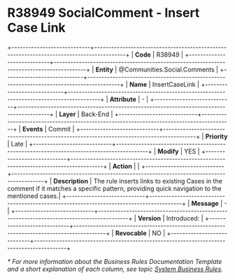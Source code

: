 ﻿---
erp.type: business-rule
erp.entity: Communities.Social.Comments
---

# R38949 SocialComment - Insert Case Link
+----------------------------+-----------------------------------------------------------------------------------------+
| **Code**                   | R38949                                                                                  |
+----------------------------+-----------------------------------------------------------------------------------------+
| **Entity**                 | @Communities.Social.Comments                                                            |
+----------------------------+-----------------------------------------------------------------------------------------+
| **Name**                   | InsertCaseLink                                                                          |
+----------------------------+-----------------------------------------------------------------------------------------+
| **Attribute**              | \-                                                                                      |
+----------------------------+-----------------------------------------------------------------------------------------+
| **Layer**                  | Back-End                                                                                |
+----------------------------+-----------------------------------------------------------------------------------------+
| **Events**                 | Commit                                                                                  |
+----------------------------+-----------------------------------------------------------------------------------------+
| **Priority**               | Late                                                                                    |
+----------------------------+-----------------------------------------------------------------------------------------+
| **Modify**                 | YES                                                                                     |
+----------------------------+-----------------------------------------------------------------------------------------+
| **Action**                 |                          |
+----------------------------+-----------------------------------------------------------------------------------------+
| **Description**            | The rule inserts links to existing Cases in the comment if it matches a specific pattern, providing quick navigation to the mentioned cases.|
+----------------------------+-----------------------------------------------------------------------------------------+
| **Message**                | \-                                                                                      |
+----------------------------+-----------------------------------------------------------------------------------------+
| **Version**                | Introduced:                                                                             |
+----------------------------+-----------------------------------------------------------------------------------------+
| **Revocable**              | NO                                                                                      |
+----------------------------+-----------------------------------------------------------------------------------------+

*\* For more information about the Business Rules Documentation Template and a short explanation of each column, see
topic [System Business Rules](../templates/template-description-system-business-rules.md).*
